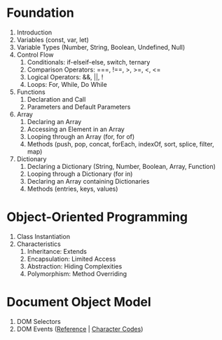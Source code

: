 # Foundation
1. Introduction
2. Variables (const, var, let)
3. Variable Types (Number, String, Boolean, Undefined, Null)
4. Control Flow
    1. Conditionals: if-elseif-else, switch, ternary
    2. Comparison Operators: ===, !==, >, >=, <, <=
    3. Logical Operators: &&, ||, !
    4. Loops: For, While, Do While
5. Functions
    1. Declaration and Call
    2. Parameters and Default Parameters
6. Array
    1. Declaring an Array
    2. Accessing an Element in an Array
    3. Looping through an Array (for, for of)
    4. Methods (push, pop, concat, forEach, indexOf, sort, splice, filter, map)
7. Dictionary
    1. Declaring a Dictionary (String, Number, Boolean, Array, Function)
    2. Looping through a Dictionary (for in)
    3. Declaring an Array containing Dictionaries
    4. Methods (entries, keys, values)

# Object-Oriented Programming
1. Class Instantiation
2. Characteristics
    1. Inheritance: Extends
    2. Encapsulation: Limited Access
    3. Abstraction: Hiding Complexities
    4. Polymorphism: Method Overriding

# Document Object Model
1. DOM Selectors
2. DOM Events ([Reference](https://developer.mozilla.org/en-US/docs/Web/Events) | [Character Codes](https://www.cambiaresearch.com/articles/15/javascript-char-codes-key-codes))